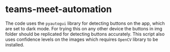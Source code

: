 # teams-meet-automation
The code uses the `pyautogui` library for detecting buttons on the app, which are set to dark mode. For trying this on any other device the buttons in img folder should be replicated for detecting buttons accurately. This script also uses confidence levels on the images which requires `OpenCV` library to be installed.
